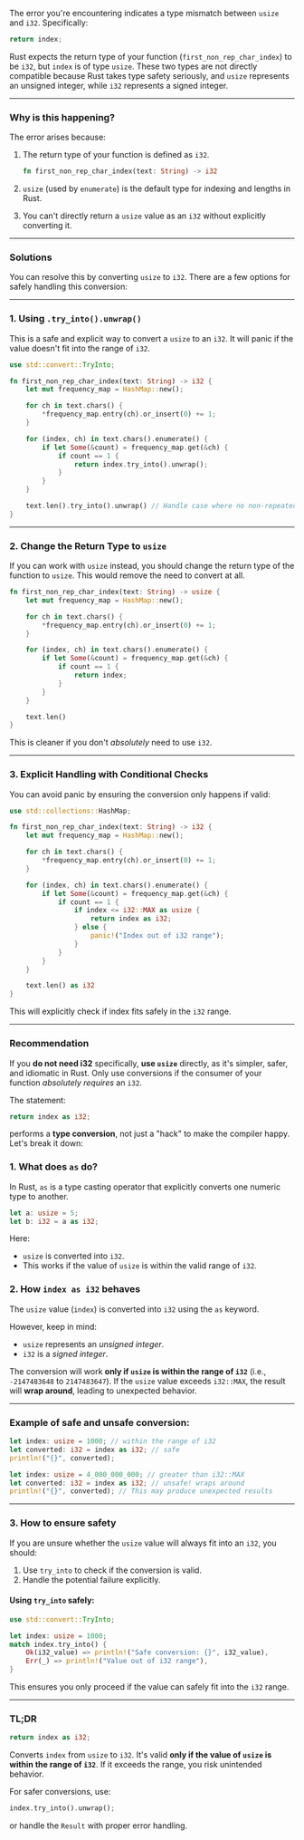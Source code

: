 
The error you're encountering indicates a type mismatch between `usize` and `i32`. Specifically:

```rust
return index;
```

Rust expects the return type of your function (`first_non_rep_char_index`) to be `i32`, but `index` is of type `usize`. These two types are not directly compatible because Rust takes type safety seriously, and `usize` represents an unsigned integer, while `i32` represents a signed integer.

---

### Why is this happening?

The error arises because:

1. The return type of your function is defined as `i32`.
    
    ```rust
    fn first_non_rep_char_index(text: String) -> i32
    ```
    
2. `usize` (used by `enumerate`) is the default type for indexing and lengths in Rust.
3. You can't directly return a `usize` value as an `i32` without explicitly converting it.

---

### Solutions

You can resolve this by converting `usize` to `i32`. There are a few options for safely handling this conversion:

---

### 1. **Using `.try_into().unwrap()`**

This is a safe and explicit way to convert a `usize` to an `i32`. It will panic if the value doesn't fit into the range of `i32`.

```rust
use std::convert::TryInto;

fn first_non_rep_char_index(text: String) -> i32 {
    let mut frequency_map = HashMap::new();

    for ch in text.chars() {
        *frequency_map.entry(ch).or_insert(0) += 1;
    }

    for (index, ch) in text.chars().enumerate() {
        if let Some(&count) = frequency_map.get(&ch) {
            if count == 1 {
                return index.try_into().unwrap();
            }
        }
    }

    text.len().try_into().unwrap() // Handle case where no non-repeated characters are found
}
```

---

### 2. **Change the Return Type to `usize`**

If you can work with `usize` instead, you should change the return type of the function to `usize`. This would remove the need to convert at all.

```rust
fn first_non_rep_char_index(text: String) -> usize {
    let mut frequency_map = HashMap::new();

    for ch in text.chars() {
        *frequency_map.entry(ch).or_insert(0) += 1;
    }

    for (index, ch) in text.chars().enumerate() {
        if let Some(&count) = frequency_map.get(&ch) {
            if count == 1 {
                return index;
            }
        }
    }

    text.len()
}
```

This is cleaner if you don't _absolutely_ need to use `i32`.

---

### 3. **Explicit Handling with Conditional Checks**

You can avoid panic by ensuring the conversion only happens if valid:

```rust
use std::collections::HashMap;

fn first_non_rep_char_index(text: String) -> i32 {
    let mut frequency_map = HashMap::new();

    for ch in text.chars() {
        *frequency_map.entry(ch).or_insert(0) += 1;
    }

    for (index, ch) in text.chars().enumerate() {
        if let Some(&count) = frequency_map.get(&ch) {
            if count == 1 {
                if index <= i32::MAX as usize {
                    return index as i32;
                } else {
                    panic!("Index out of i32 range");
                }
            }
        }
    }

    text.len() as i32
}
```

This will explicitly check if index fits safely in the `i32` range.

---

### Recommendation

If you **do not need i32** specifically, **use `usize`** directly, as it's simpler, safer, and idiomatic in Rust. Only use conversions if the consumer of your function _absolutely requires_ an `i32`.


The statement:

```rust
return index as i32;
```

performs a **type conversion**, not just a "hack" to make the compiler happy. Let's break it down:

### 1. **What does `as` do?**

In Rust, `as` is a type casting operator that explicitly converts one numeric type to another.

```rust
let a: usize = 5;
let b: i32 = a as i32;
```

Here:

- `usize` is converted into `i32`.
- This works if the value of `usize` is within the valid range of `i32`.

### 2. **How `index as i32` behaves**

The `usize` value (`index`) is converted into `i32` using the `as` keyword.

However, keep in mind:

- `usize` represents an _unsigned integer_.
- `i32` is a _signed integer_.

The conversion will work **only if `usize` is within the range of `i32`** (i.e., `-2147483648` to `2147483647`). If the `usize` value exceeds `i32::MAX`, the result will **wrap around**, leading to unexpected behavior.

---

### Example of safe and unsafe conversion:

```rust
let index: usize = 1000; // within the range of i32
let converted: i32 = index as i32; // safe
println!("{}", converted);

let index: usize = 4_000_000_000; // greater than i32::MAX
let converted: i32 = index as i32; // unsafe! wraps around
println!("{}", converted); // This may produce unexpected results
```

---

### 3. **How to ensure safety**

If you are unsure whether the `usize` value will always fit into an `i32`, you should:

1. Use `try_into` to check if the conversion is valid.
2. Handle the potential failure explicitly.

#### Using `try_into` safely:

```rust
use std::convert::TryInto;

let index: usize = 1000;
match index.try_into() {
    Ok(i32_value) => println!("Safe conversion: {}", i32_value),
    Err(_) => println!("Value out of i32 range"),
}
```

This ensures you only proceed if the value can safely fit into the `i32` range.

---

### TL;DR

```rust
return index as i32;
```

Converts `index` from `usize` to `i32`. It's valid **only if the value of `usize` is within the range of `i32`**. If it exceeds the range, you risk unintended behavior.

For safer conversions, use:

```rust
index.try_into().unwrap();
```

or handle the `Result` with proper error handling.

